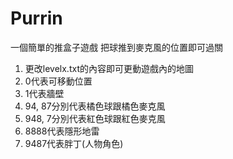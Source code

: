 # Purrin

一個簡單的推盒子遊戲
把球推到麥克風的位置即可過關

1. 更改levelx.txt的內容即可更動遊戲內的地圖
1. 0代表可移動位置
1. 1代表牆壁
1. 94, 87分別代表橘色球跟橘色麥克風
1. 948, 7分別代表紅色球跟紅色麥克風
1. 8888代表隱形地雷
1. 9487代表胖丁(人物角色)
